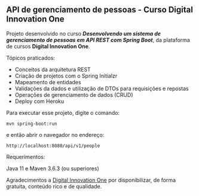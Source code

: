 <h2>API de gerenciamento de pessoas - Curso Digital Innovation One</h2>

Projeto desenvolvido no curso <i><strong>Desenvolvendo um sistema de gerenciamento de pessoas em API REST com Spring Boot</i></strong>, da plataforma de cursos <strong>Digital Innovation One</strong>.

Tópicos praticados:

* Conceitos da arquitetura REST
* Criação de projetos com o Spring Initialzr
* Mapeamento de entidades
* Validações da dados e utilização de DTOs para requisições e repostas
* Operações de gerenciamento de dados (CRUD)
* Deploy com Heroku

Para executar esse projeto, digite o comando:

```shell script
mvn spring-boot:run
```

e então abrir o navegador no endereço:

```
http://localhost:8080/api/v1/people
```

Requerimentos:

Java 11 e Maven 3.6.3 (ou superiores)

Agradecimentos a [Digital Innovation One](https://digitalinnovation.one/) por disponibilizar, de forma gratuita, conteúdo rico e de qualidade.




